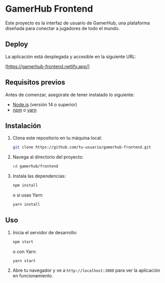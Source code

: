 # GamerHub Frontend

Este proyecto es la interfaz de usuario de GamerHub, una plataforma diseñada para conectar a jugadores de todo el mundo.

## Deploy

La aplicación está desplegada y accesible en la siguiente URL:

[https://gamerhub-frontend.netlify.app/]

## Requisitos previos

Antes de comenzar, asegúrate de tener instalado lo siguiente:

- [Node.js](https://nodejs.org/) (versión 14 o superior)
- [npm](https://www.npmjs.com/) o [yarn](https://yarnpkg.com/)

## Instalación

1. Clona este repositorio en tu máquina local:

    ```bash
    git clone https://github.com/tu-usuario/gamerhub-frontend.git
    ```

2. Navega al directorio del proyecto:

    ```bash
    cd gamerhub/frontend
    ```

3. Instala las dependencias:

    ```bash
    npm install
    ```

    o si usas Yarn:

    ```bash
    yarn install
    ```

## Uso

1. Inicia el servidor de desarrollo:

    ```bash
    npm start
    ```

    o con Yarn:

    ```bash
    yarn start
    ```

2. Abre tu navegador y ve a `http://localhost:3000` para ver la aplicación en funcionamiento.